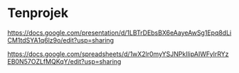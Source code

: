 # Tenprojek
https://docs.google.com/presentation/d/1LBTrDEbsBX6eAayeAwSg1Epq8dLiCM1tdSYA1q6lz9o/edit?usp=sharing

https://docs.google.com/spreadsheets/d/1wX2lr0myYSJNPkIlipAIWFylrRYzEB0N57OZLfMQKqY/edit?usp=sharing
